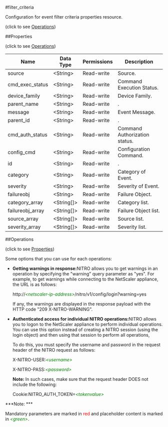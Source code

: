#filter_criteria



Configuration for event filter criteria properties resource.

<span>(click to see [Operations](#operations))</span>



##Properties 

<span>(click to see [Operations](#operations))</span>





<table><thead><tr><th>Name</th><th>Data Type</th><th>Permissions</th><th>Description</th></tr></thead><tbody><tr><td>source</td><td>&lt;String></td><td>Read-write</td><td>Source.</td></tr><tr><td>cmd_exec_status</td><td>&lt;String></td><td>Read-write</td><td>Command Execution Status.</td></tr><tr><td>device_family</td><td>&lt;String></td><td>Read-write</td><td>Device Family.</td></tr><tr><td>parent_name</td><td>&lt;String></td><td>Read-write</td><td>.</td></tr><tr><td>message</td><td>&lt;String></td><td>Read-write</td><td>Event Message.</td></tr><tr><td>parent_id</td><td>&lt;String></td><td>Read-write</td><td>.</td></tr><tr><td>cmd_auth_status</td><td>&lt;String></td><td>Read-write</td><td>Command Authorization status.</td></tr><tr><td>config_cmd</td><td>&lt;String></td><td>Read-write</td><td>Configuration Command.</td></tr><tr><td>id</td><td>&lt;String></td><td>Read-write</td><td>.</td></tr><tr><td>category</td><td>&lt;String></td><td>Read-write</td><td>Category of Event.</td></tr><tr><td>severity</td><td>&lt;String></td><td>Read-write</td><td>Severity of Event.</td></tr><tr><td>failureobj</td><td>&lt;String></td><td>Read-write</td><td>Failure Object.</td></tr><tr><td>category_array</td><td>&lt;String[]></td><td>Read-write</td><td>Category list.</td></tr><tr><td>failureobj_array</td><td>&lt;String[]></td><td>Read-write</td><td>Failure Object list.</td></tr><tr><td>source_array</td><td>&lt;String[]></td><td>Read-write</td><td>Source list.</td></tr><tr><td>severity_array</td><td>&lt;String[]></td><td>Read-write</td><td>Severity list.</td></tr></tbody></table>

##Operations 

<span>(click to see [Properties](#properties))</span>





Some options that you can use for each operations:

<ul><li><p><b>Getting warnings in response:</b>NITRO allows you to get warnings in an operation by specifying the "warning" query parameter as "yes". For example, to get warnings while connecting to the NetScaler appliance, the URL is as follows:</p><p>http://<span style="color:green;font-style:italic;">&lt;netscaler-ip-address&gt;</span>/nitro/v1/config/login?warning=yes</p><p>If any, the warnings are displayed in the response payload with the HTTP code "209 X-NITRO-WARNING".</p></li><li><p><b>Authenticated access for individual NITRO operations:</b>NITRO allows you to logon to the NetScaler appliance to perform individual operations. You can use this option instead of creating a NITRO session (using the login object) and then using that session to perform all operations,</p><p>To do this, you must specify the username and password in the request header of the NITRO request as follows:</p><p>X-NITRO-USER:<span style="color:green;font-style:italic;">&lt;username&gt;</span></p><p>X-NITRO-PASS:<span style="color:green;font-style:italic;">&lt;password&gt;</span></p><p><b>Note: </b>In such cases, make sure that the request header DOES not include the following:</p><p>Cookie:NITRO_AUTH_TOKEN=<span style="color:green;font-style:italic;">&lt;tokenvalue&gt;</span></p></li></ul>







***Note: *** 

Mandatory parameters are marked in <span style="color:#FF0000;">red</span> and placeholder content is marked in <span style="color:green;font-style:italic">&lt;green&gt;</span>.



